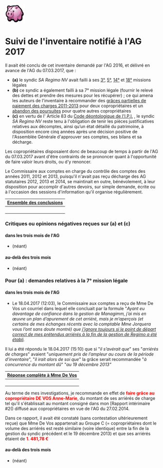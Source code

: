 <link rel="stylesheet" href="normal4.css">

![](icon_earn.png)

# Suivi de l'inventaire notifié à l'AG 2017

Il avait  été conclu de cet inventaire demandé par l'AG 2016, et délivré en avance de l'AG du 07.03.2017, que :

* **(a)** le syndic *SA Regimo NV* avait failli à ses [3°](https://sites.google.com/site/brab80invent2016/lien-contractuel-non-autorise-par-l-ag), [5°](https://sites.google.com/site/brab80invent2016/conclusions---comptes-financiers), [14°](https://sites.google.com/site/brab80invent2016/surfacturations-de-mazout-de-chauffage) et [18°](https://sites.google.com/site/brab80invent2016/respect-du-budget) missions légales
* **(b)** ce syndic a également failli à sa 7° mission légale (fournir le relevé des dettes et prendre des mesures pour les récupérer) ; ce qui amena les auteurs de l'inventaire à recommander des [grâces partielles de paiement des charges 2011-2013](https://sites.google.com/site/brab80invent2016/rectification-de-charges-de-coproprietaires-individuels) pour deux copropriétaires et un [abandon des poursuites](https://sites.google.com/site/brab80invent2016/abandon-des-poursuites-aupres-des-debiteurs) pour  quatre autres copropriétaires 
* **(c)** en vertu de l' Article 83 du [Code déontologique de l'I.P.I.](http://www.ipi.be/lagent-immobilier/la-deontologie-de-lagent-immobilier) , le syndic *SA Regimo NV* reste tenu à l'obligation de tenir les pièces justificatives relatives aux décomptes, ainsi qu’un état détaillé du patrimoine, à disposition encore cinq années après une décision positive de l'Assemblée Générale d'approuver ses comptes, ses bilans et sa décharge.

Les copropriétaires disposaient donc de beaucoup de temps à partir de l'AG du 07.03.2017 avant d'être contraints de se prononcer quant à l'opportunité de faire valoir leurs droits, ou d'y renoncer.

Le Commissaire aux comptes en charge du contrôle des comptes des années 2011, 2012 et 2013, puisqu'il n'avait pas reçu décharge des AG statutaires 2012, 2013 et 2014, se maintinait en outre, bénévolement, à leur disposition pour accomplir d'autres devoirs, sur simple demande, écrite ou à l'occasion des sessions d'information qu'il organise régulièrement.

| [Ensemble des conclusions](https://sites.google.com/site/brab80invent2016/conclusions) |
| --- |
| &nbsp; |

### Critiques ou opinions négatives reçues sur (a) et (c)

#### dans les trois mois de l'AG

* (néant)

#### au-delà des trois mois

* (néant)

### Pour (a)  : demandes relatives à la 7° mission légale 

#### dans les trois mois de l'AG

* Le 18.04.2017 (12:03), le Commissaire aux comptes a reçu de Mme De Vos un courriel dans lequel elle concluait par la formule "*Ayant eu davantage de confiance dans la gestion de Managimm, j’ai mis en &oelig;uvre un plan d’apurement de cet arriéré, mais je m’aperçois (et certains de mes échanges récents avec la comptable Mme Jorquera vous l’ont sans doute montré) que <u>j’ignore toujours si le point de départ correct de mes prétendus arriérés à la fin de la gestion de Regimo a été établi</u>.* 

Il lui a été répondu le 18.04.2017 (15:10) que si "*il s’avérait que*" ses "*arriérés de charges*" avaient "*uniquement pris de l’ampleur au cours de la période d’inventaire*", "*il irait alors de soi que*" la grâce serait recommandée "*à concurrence du montant dû*" "*au 19 décembre 2013"*

| [Réponse complète à Mme De Vos](http://nimb.ws/g0MNLf) |
| --- |
| &nbsp; |

Au terme de mes investigations, je recommande en effet de <font color="red"><b>faire grâce au copropriétaire DE VOS Anne-Marie</b></font>, du montant de ses arriérés de charge tel qu'il s'établissait au montant consigné dans mon [Rapport intérimaire #2() diffusé aux copropriétaires en vue de l'AG du 27.02.2014.

Dans ce rapport, il avait été constaté (sans contestation ultérieurement reçue) que Mme De Vos appartenait au Groupe C (=  copropriétaires dont le volume des arriérés est resté similaire (voire identique) entre la fin de la gestion du syndic précédent et le 19 décembre 2013) et que ses arriérés étaient de <font color="red"><b>1. 481,78 &euro;</b></font>

#### au-delà des trois mois

* (néant)
